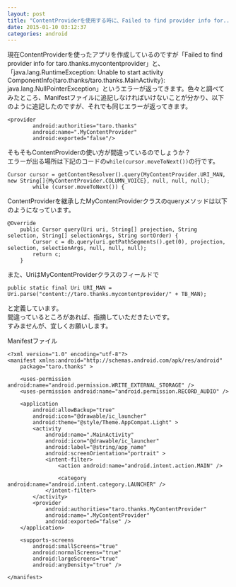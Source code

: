 ```yaml
---
layout: post
title: "ContentProviderを使用する時に、Failed to find provider info for...　というエラーが返ってくる"
date: 2015-01-10 03:12:37
categories: android
---
```

<p>現在ContentProviderを使ったアプリを作成しているのですが「Failed to find provider info for taro.thanks.mycontentprovider」と、「java.lang.RuntimeException: Unable to start activity ComponentInfo{taro.thanks/taro.thanks.MainActivity}: java.lang.NullPointerException」というエラーが返ってきます。色々と調べてみたところ、Manifestファイルに追記しなければいけないことが分かり、以下のように追記したのですが、それでも同じエラーが返ってきます。</p>

<pre><code>&lt;provider
        android:authorities="taro.thanks"
        android:name=".MyContentProvider"
        android:exported="false"/&gt;
</code></pre>

<p>そもそもContentProviderの使い方が間違っているのでしょうか？<br>
エラーが出る場所は下記のコードの<code>while(cursor.moveToNext())</code>の行です。</p>

<pre><code>Cursor cursor = getContentResolver().query(MyContentProvider.URI_MAN, new String[]{MyContentProvider.COLUMN_VOICE}, null, null, null);
        while (cursor.moveToNext()) {
</code></pre>

<p>ContentProviderを継承したMyContentProviderクラスのqueryメソッドは以下のようになっています。</p>

<pre><code>@Override
    public Cursor query(Uri uri, String[] projection, String selection, String[] selectionArgs, String sortOrder) {
        Cursor c = db.query(uri.getPathSegments().get(0), projection, selection, selectionArgs, null, null, null);
        return c;
    }
</code></pre>

<p>また、UriはMyContentProviderクラスのフィールドで</p>

<pre><code>public static final Uri URI_MAN = Uri.parse("content://taro.thanks.mycontentprovider/" + TB_MAN);
</code></pre>

<p>と定義しています。<br>
間違っているところがあれば、指摘していただきたいです。<br>
すみませんが、宜しくお願いします。</p>

<p>Manifestファイル</p>

<pre><code>&lt;?xml version="1.0" encoding="utf-8"?&gt;
&lt;manifest xmlns:android="http://schemas.android.com/apk/res/android"
    package="taro.thanks" &gt;

    &lt;uses-permission android:name="android.permission.WRITE_EXTERNAL_STORAGE" /&gt;
    &lt;uses-permission android:name="android.permission.RECORD_AUDIO" /&gt;

    &lt;application
        android:allowBackup="true"
        android:icon="@drawable/ic_launcher"
        android:theme="@style/Theme.AppCompat.Light" &gt;
        &lt;activity
            android:name=".MainActivity"
            android:icon="@drawable/ic_launcher"
            android:label="@string/app_name"
            android:screenOrientation="portrait" &gt;
            &lt;intent-filter&gt;
                &lt;action android:name="android.intent.action.MAIN" /&gt;

                &lt;category android:name="android.intent.category.LAUNCHER" /&gt;
            &lt;/intent-filter&gt;
        &lt;/activity&gt;
        &lt;provider
            android:authorities="taro.thanks.MyContentProvider"
            android:name=".MyContentProvider"
            android:exported="false" /&gt;
    &lt;/application&gt;

    &lt;supports-screens
        android:smallScreens="true"
        android:normalScreens="true"
        android:largeScreens="true"
        android:anyDensity="true" /&gt;

&lt;/manifest&gt;
</code></pre>
